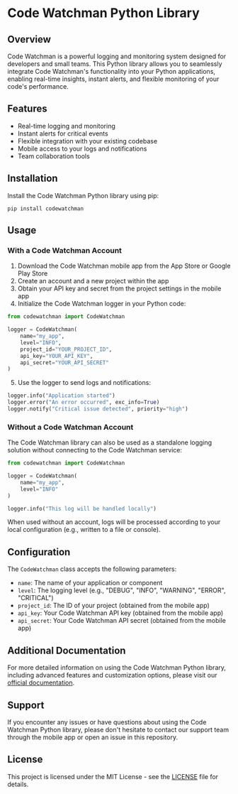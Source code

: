 # Code Watchman Python Library

## Overview

Code Watchman is a powerful logging and monitoring system designed for developers and small teams. This Python library allows you to seamlessly integrate Code Watchman's functionality into your Python applications, enabling real-time insights, instant alerts, and flexible monitoring of your code's performance.

## Features

- Real-time logging and monitoring
- Instant alerts for critical events
- Flexible integration with your existing codebase
- Mobile access to your logs and notifications
- Team collaboration tools

## Installation

Install the Code Watchman Python library using pip:

```
pip install codewatchman
```

## Usage

### With a Code Watchman Account

1. Download the Code Watchman mobile app from the App Store or Google Play Store
2. Create an account and a new project within the app
3. Obtain your API key and secret from the project settings in the mobile app
4. Initialize the Code Watchman logger in your Python code:

```python
from codewatchman import CodeWatchman

logger = CodeWatchman(
    name="my_app",
    level="INFO",
    project_id="YOUR_PROJECT_ID",
    api_key="YOUR_API_KEY",
    api_secret="YOUR_API_SECRET"
)
```

5. Use the logger to send logs and notifications:

```python
logger.info("Application started")
logger.error("An error occurred", exc_info=True)
logger.notify("Critical issue detected", priority="high")
```

### Without a Code Watchman Account

The Code Watchman library can also be used as a standalone logging solution without connecting to the Code Watchman service:

```python
from codewatchman import CodeWatchman

logger = CodeWatchman(
    name="my_app",
    level="INFO"
)

logger.info("This log will be handled locally")
```

When used without an account, logs will be processed according to your local configuration (e.g., written to a file or console).

## Configuration

The `CodeWatchman` class accepts the following parameters:

- `name`: The name of your application or component
- `level`: The logging level (e.g., "DEBUG", "INFO", "WARNING", "ERROR", "CRITICAL")
- `project_id`: The ID of your project (obtained from the mobile app)
- `api_key`: Your Code Watchman API key (obtained from the mobile app)
- `api_secret`: Your Code Watchman API secret (obtained from the mobile app)

## Additional Documentation

For more detailed information on using the Code Watchman Python library, including advanced features and customization options, please visit our [official documentation](https://docs.codewatchman.com).

## Support

If you encounter any issues or have questions about using the Code Watchman Python library, please don't hesitate to contact our support team through the mobile app or open an issue in this repository.

## License

This project is licensed under the MIT License - see the [LICENSE](LICENSE) file for details.
